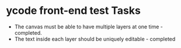 # ycode front-end test Tasks
- The canvas must be able to have multiple layers at one time - completed.
- The text inside each layer should be uniquely editable - completed
 
